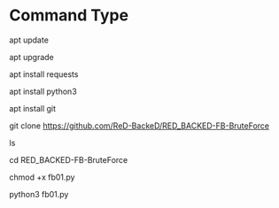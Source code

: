 # Command Type

apt update

apt upgrade

apt install requests

apt install python3

apt install git

git clone https://github.com/ReD-BackeD/RED_BACKED-FB-BruteForce

ls

cd RED_BACKED-FB-BruteForce

chmod +x fb01.py

python3 fb01.py
